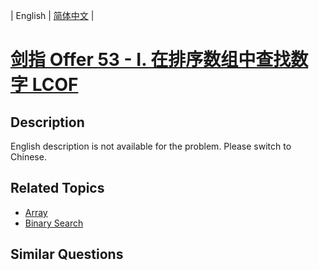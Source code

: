 
| English | [简体中文](README.md) |

# [剑指 Offer 53 - I. 在排序数组中查找数字  LCOF](https://leetcode-cn.com/problems/zai-pai-xu-shu-zu-zhong-cha-zhao-shu-zi-lcof/)

## Description

English description is not available for the problem. Please switch to Chinese.

## Related Topics

- [Array](https://leetcode-cn.com/tag/array)
- [Binary Search](https://leetcode-cn.com/tag/binary-search)

## Similar Questions


